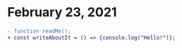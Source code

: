 # February 23, 2021

```diff
- function readMe();
+ const writeAboutIt = () => {console.log("Hello!")};
```
